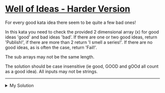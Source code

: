 # [Well of Ideas - Harder Version](https://www.codewars.com/kata/52dbae61ca039685460001ae)

For every good kata idea there seem to be quite a few bad ones!

In this kata you need to check the provided 2 dimensional array (x) for good ideas 'good' and bad ideas 'bad'. If there
are one or two good ideas, return 'Publish!', if there are more than 2 return 'I smell a series!'. If there are no good
ideas, as is often the case, return 'Fail!'.

The sub arrays may not be the same length.

The solution should be case insensitive (ie good, GOOD and gOOd all count as a good idea). All inputs may not be
strings.

---

<details><summary>My Solution</summary>

```js
function well(x) {
  let goodIdeasCount = (x.flat().join('').match(/good/gi) || []).length

  if (goodIdeasCount > 2) return 'I smell a series!'
  else if (!goodIdeasCount) return 'Fail!'
  return 'Publish!'
}
```

</details>
